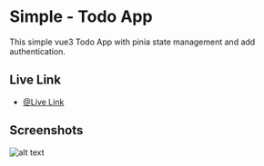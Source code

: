 
# Simple - Todo App

This simple vue3 Todo App with pinia state management and add authentication.

## Live Link

- [@Live Link](https://vue3-todo-app-pinia-with-auth.vercel.app/)


## Screenshots

![alt text](https://i.ibb.co/WFL0FZ4/todo-app.jpg)


